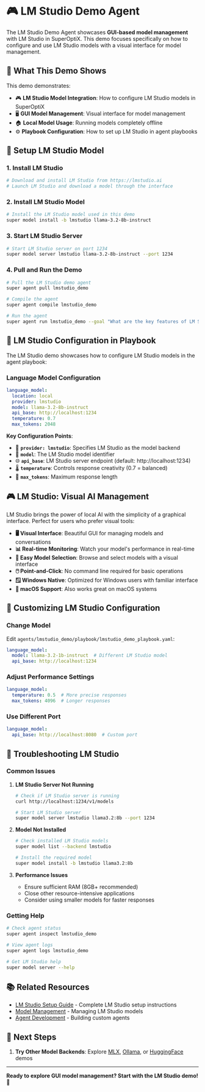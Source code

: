# 🎮 LM Studio Demo Agent

The LM Studio Demo Agent showcases **GUI-based model management** with LM Studio in SuperOptiX. This demo focuses specifically on how to configure and use LM Studio models with a visual interface for model management.

## 🎯 **What This Demo Shows**

This demo demonstrates:

- 🎮 **LM Studio Model Integration**: How to configure LM Studio models in SuperOptiX
- 🖥️ **GUI Model Management**: Visual interface for model management
- 🏠 **Local Model Usage**: Running models completely offline
- ⚙️ **Playbook Configuration**: How to set up LM Studio in agent playbooks

## 🚀 **Setup LM Studio Model**

### **1. Install LM Studio**

```bash
# Download and install LM Studio from https://lmstudio.ai
# Launch LM Studio and download a model through the interface
```

### **2. Install LM Studio Model**

```bash
# Install the LM Studio model used in this demo
super model install -b lmstudio llama-3.2-8b-instruct
```

### **3. Start LM Studio Server**

```bash
# Start LM Studio server on port 1234
super model server lmstudio llama-3.2-8b-instruct --port 1234
```

### **4. Pull and Run the Demo**

```bash
# Pull the LM Studio demo agent
super agent pull lmstudio_demo

# Compile the agent
super agent compile lmstudio_demo

# Run the agent
super agent run lmstudio_demo --goal "What are the key features of LM Studio?"
```

## 🔧 **LM Studio Configuration in Playbook**

The LM Studio demo showcases how to configure LM Studio models in the agent playbook:

### **Language Model Configuration**
```yaml
language_model:
  location: local
  provider: lmstudio
  model: llama-3.2-8b-instruct
  api_base: http://localhost:1234
  temperature: 0.7
  max_tokens: 2048
```

**Key Configuration Points**:

- 🎯 **`provider: lmstudio`**: Specifies LM Studio as the model backend
- 🤖 **`model`**: The LM Studio model identifier
- 🌐 **`api_base`**: LM Studio server endpoint (default: http://localhost:1234)
- 🌡️ **`temperature`**: Controls response creativity (0.7 = balanced)
- 📏 **`max_tokens`**: Maximum response length



## 🎮 **LM Studio: Visual AI Management**

LM Studio brings the power of local AI with the simplicity of a graphical interface. Perfect for users who prefer visual tools:

- **🖥️ Visual Interface**: Beautiful GUI for managing models and conversations
- **📊 Real-time Monitoring**: Watch your model's performance in real-time
- **🎯 Easy Model Selection**: Browse and select models with a visual interface
- **🖱️ Point-and-Click**: No command line required for basic operations
- **🪟 Windows Native**: Optimized for Windows users with familiar interface
- **🍎 macOS Support**: Also works great on macOS systems

## 🔧 **Customizing LM Studio Configuration**

### **Change Model**
Edit `agents/lmstudio_demo/playbook/lmstudio_demo_playbook.yaml`:

```yaml
language_model:
  model: llama-3.2-1b-instruct  # Different LM Studio model
  api_base: http://localhost:1234
```

### **Adjust Performance Settings**
```yaml
language_model:
  temperature: 0.5  # More precise responses
  max_tokens: 4096  # Longer responses
```

### **Use Different Port**
```yaml
language_model:
  api_base: http://localhost:8080  # Custom port
```

## 🚨 **Troubleshooting LM Studio**

### **Common Issues**

1. **LM Studio Server Not Running**
   ```bash
   # Check if LM Studio server is running
   curl http://localhost:1234/v1/models
   
   # Start LM Studio server
   super model server lmstudio llama3.2:8b --port 1234
   ```

2. **Model Not Installed**
   ```bash
   # Check installed LM Studio models
   super model list --backend lmstudio
   
   # Install the required model
   super model install -b lmstudio llama3.2:8b
   ```

3. **Performance Issues**
   - Ensure sufficient RAM (8GB+ recommended)
   - Close other resource-intensive applications
   - Consider using smaller models for faster responses

### **Getting Help**
```bash
# Check agent status
super agent inspect lmstudio_demo

# View agent logs
super agent logs lmstudio_demo

# Get LM Studio help
super model server --help
```

## 📚 **Related Resources**

- [LM Studio Setup Guide](../llm-setup.md#lm-studio) - Complete LM Studio setup instructions
- [Model Management](../guides/model-management.md) - Managing LM Studio models
- [Agent Development](../guides/agent-development.md) - Building custom agents

## 🔗 Next Steps

1. **Try Other Model Backends**: Explore [MLX](mlx-demo), [Ollama](ollama-demo), or [HuggingFace](huggingface-demo) demos

---

**Ready to explore GUI model management? Start with the LM Studio demo! 🚀** 